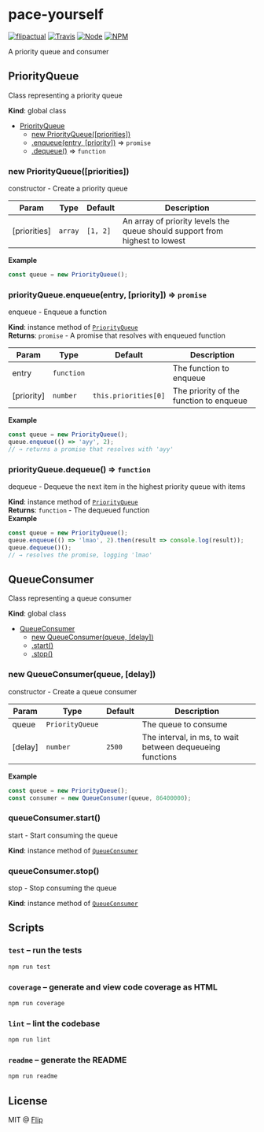 # pace-yourself

[![flipactual](https://img.shields.io/badge/😋-flipactual-218AC7.svg?style=flat-square)](https://www.flipactual.com/)
[![Travis](https://img.shields.io/travis/flipactual/pace-yourself.svg?style=flat-square)](https://travis-ci.org/flipactual/pace-yourself/)
[![Node](https://img.shields.io/node/v/pace-yourself.svg?style=flat-square)](http://npmjs.com/package/pace-yourself)
[![NPM](https://img.shields.io/npm/v/pace-yourself.svg?style=flat-square)](http://npmjs.com/package/pace-yourself)

A priority queue and consumer

<a name="PriorityQueue"></a>

## PriorityQueue
Class representing a priority queue

**Kind**: global class  

* [PriorityQueue](#PriorityQueue)
    * [new PriorityQueue([priorities])](#new_PriorityQueue_new)
    * [.enqueue(entry, [priority])](#PriorityQueue+enqueue) ⇒ <code>promise</code>
    * [.dequeue()](#PriorityQueue+dequeue) ⇒ <code>function</code>

<a name="new_PriorityQueue_new"></a>

### new PriorityQueue([priorities])
constructor - Create a priority queue


| Param | Type | Default | Description |
| --- | --- | --- | --- |
| [priorities] | <code>array</code> | <code>[1, 2]</code> | An array of priority levels the queue should support from highest to lowest |

**Example**  
```js
const queue = new PriorityQueue();
```
<a name="PriorityQueue+enqueue"></a>

### priorityQueue.enqueue(entry, [priority]) ⇒ <code>promise</code>
enqueue - Enqueue a function

**Kind**: instance method of <code>[PriorityQueue](#PriorityQueue)</code>  
**Returns**: <code>promise</code> - A promise that resolves with enqueued function  

| Param | Type | Default | Description |
| --- | --- | --- | --- |
| entry | <code>function</code> |  | The function to enqueue |
| [priority] | <code>number</code> | <code>this.priorities[0]</code> | The priority of the function to enqueue |

**Example**  
```js
const queue = new PriorityQueue();
queue.enqueue(() => 'ayy', 2);
// → returns a promise that resolves with 'ayy'
```
<a name="PriorityQueue+dequeue"></a>

### priorityQueue.dequeue() ⇒ <code>function</code>
dequeue - Dequeue the next item in the highest priority queue with items

**Kind**: instance method of <code>[PriorityQueue](#PriorityQueue)</code>  
**Returns**: <code>function</code> - The dequeued function  
**Example**  
```js
const queue = new PriorityQueue();
queue.enqueue(() => 'lmao', 2).then(result => console.log(result));
queue.dequeue()();
// → resolves the promise, logging 'lmao'
```

<a name="QueueConsumer"></a>

## QueueConsumer
Class representing a queue consumer

**Kind**: global class  

* [QueueConsumer](#QueueConsumer)
    * [new QueueConsumer(queue, [delay])](#new_QueueConsumer_new)
    * [.start()](#QueueConsumer+start)
    * [.stop()](#QueueConsumer+stop)

<a name="new_QueueConsumer_new"></a>

### new QueueConsumer(queue, [delay])
constructor - Create a queue consumer


| Param | Type | Default | Description |
| --- | --- | --- | --- |
| queue | <code>PriorityQueue</code> |  | The queue to consume |
| [delay] | <code>number</code> | <code>2500</code> | The interval, in ms, to wait between dequeueing functions |

**Example**  
```js
const queue = new PriorityQueue();
const consumer = new QueueConsumer(queue, 86400000);
```
<a name="QueueConsumer+start"></a>

### queueConsumer.start()
start - Start consuming the queue

**Kind**: instance method of <code>[QueueConsumer](#QueueConsumer)</code>  
<a name="QueueConsumer+stop"></a>

### queueConsumer.stop()
stop - Stop consuming the queue

**Kind**: instance method of <code>[QueueConsumer](#QueueConsumer)</code>  

## Scripts

### `test` – run the tests

```sh
npm run test
```

### `coverage` – generate and view code coverage as HTML

```sh
npm run coverage
```

### `lint` – lint the codebase

```sh
npm run lint
```

### `readme` – generate the README

```sh
npm run readme
```

## License

MIT @ [Flip](https://github.com/flipactual)
